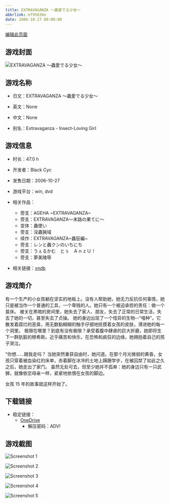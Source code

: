 ```yaml
---
title: EXTRAVAGANZA ～蟲愛でる少女～
abbrlink: ef95836e
date: 2006-10-27 00:00:00
---
```

[编辑此页面](https://github.com/ACG-3/ADV3-source/blob/main/source/_posts/games/EXTRAVAGANZA%20%EF%BD%9E%E8%9F%B2%E6%84%9B%E3%81%A7%E3%82%8B%E5%B0%91%E5%A5%B3%EF%BD%9E.md)

## 游戏封面

![EXTRAVAGANZA ～蟲愛でる少女～](https://pan.timero.xyz/onedrive/img_lib_001/EXTRAVAGANZA%20%EF%BD%9E%E8%9F%B2%E6%84%9B%E3%81%A7%E3%82%8B%E5%B0%91%E5%A5%B3%EF%BD%9E_cover.avif)


## 游戏名称

- 日文：EXTRAVAGANZA ～蟲愛でる少女～
- 英文：None
- 中文：None

- 别名：Extravaganza - Insect-Loving Girl


## 游戏信息

- 时长：47.0 h
- 开发者：Black Cyc
- 发售日期：2006-10-27
- 游戏平台：win, dvd
- 相关作品：
   - 旁支：AGEHA ~EXTRAVAGANZA~
   - 旁支：EXTRAVAGANZA～末路の果てに～
   - 变体：蟲使い
   - 旁支：淫蟲猟域
   - 续作：EXTRAVAGANZA~蟲狂編~
   - 旁支：レンと蟲クンのいちにち
   - 旁支：うぇるかむ　とぅ　ＡｎｚＵ！
   - 旁支：夢美陵辱

- 相关链接：[vndb](https://vndb.org/v324)


## 游戏简介

有一个生产的小女孩躺在坚实的地板上。没有人帮助她，她无力反抗任何事情，她只是被当作一个普通的工具，一个卑贱的人。她只有一个被迫承担的责任：做一个苗床。
被关在黑暗的房间里，她失去了家人、朋友，失去了正常的日常生活，失去了她的一切，甚至失去了贞操。
她的身边出现了一个怪异的生物--"喰种"。它散发着腐烂的恶臭，用无数黏糊糊的触手仔细地抚摸着女孩的皮肤，滑进她的每一个洞里。
极限在哪里？到底有没有极限？承受着腹中肆虐的巨大折磨，她即将生下一群肮脏的穆希斯。近乎痛苦和快乐，在恐怖和疯狂的边缘，她拥抱着自己的孩子哭泣。

"你想......跟我走吗？
当她突然重获自由时，她问道。在那个月光微弱的黄昏，女孩只穿着被血染红的床单，赤着脚在冰冷的土地上蹒跚学步，在被囚禁了如此之久之后，她走出了家门。
虽然无处可去，但至少她并不孤单：她的身边只有一只武狮，就像依恋母亲一样，紧紧地依偎在女孩的脚边。

女孩 15 年的故事就这样开始了。


## 下载链接

- 稳定链接：
    - [OneDrive](https://pan.timero.xyz/onedrive/adv_lib_001/EXTRAVAGANZA%20%EF%BD%9E%E8%9F%B2%E6%84%9B%E3%81%A7%E3%82%8B%E5%B0%91%E5%A5%B3%EF%BD%9E)
        - 解压密码：ADV!



## 游戏截图


![Screenshot 1](https://pan.timero.xyz/onedrive/img_lib_001/EXTRAVAGANZA%20%EF%BD%9E%E8%9F%B2%E6%84%9B%E3%81%A7%E3%82%8B%E5%B0%91%E5%A5%B3%EF%BD%9E_Screenshot_1.avif)

![Screenshot 2](https://pan.timero.xyz/onedrive/img_lib_001/EXTRAVAGANZA%20%EF%BD%9E%E8%9F%B2%E6%84%9B%E3%81%A7%E3%82%8B%E5%B0%91%E5%A5%B3%EF%BD%9E_Screenshot_2.avif)

![Screenshot 3](https://pan.timero.xyz/onedrive/img_lib_001/EXTRAVAGANZA%20%EF%BD%9E%E8%9F%B2%E6%84%9B%E3%81%A7%E3%82%8B%E5%B0%91%E5%A5%B3%EF%BD%9E_Screenshot_3.avif)

![Screenshot 4](https://pan.timero.xyz/onedrive/img_lib_001/EXTRAVAGANZA%20%EF%BD%9E%E8%9F%B2%E6%84%9B%E3%81%A7%E3%82%8B%E5%B0%91%E5%A5%B3%EF%BD%9E_Screenshot_4.avif)

![Screenshot 5](https://pan.timero.xyz/onedrive/img_lib_001/EXTRAVAGANZA%20%EF%BD%9E%E8%9F%B2%E6%84%9B%E3%81%A7%E3%82%8B%E5%B0%91%E5%A5%B3%EF%BD%9E_Screenshot_5.avif)

